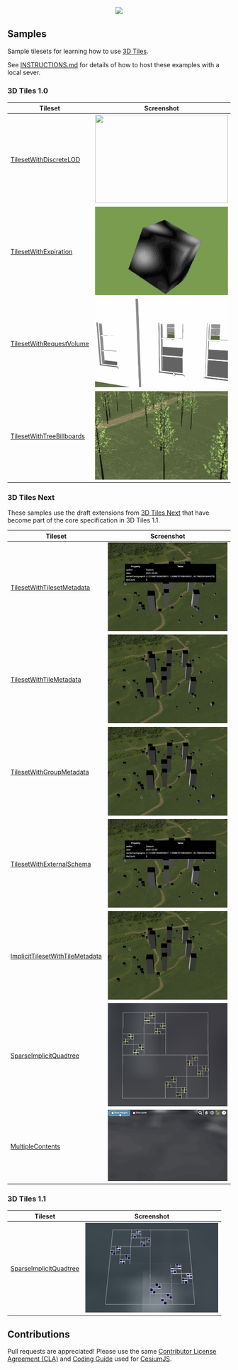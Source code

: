 <p align="center"><img src="https://github.com/CesiumGS/3d-tiles/blob/main/figures/Cesium3DTiles.png" /></p>


## Samples

Sample tilesets for learning how to use [3D Tiles](https://github.com/CesiumGS/3d-tiles).

See [INSTRUCTIONS.md](INSTRUCTIONS.md) for details of how to host these examples with a local sever.

### 3D Tiles 1.0

| Tileset | Screenshot |
| - | - |
| [TilesetWithDiscreteLOD](1.0/TilesetWithDiscreteLOD) | <img src="1.0/TilesetWithDiscreteLOD/screenshot/screenshot.gif" width="300" height="200"> |
| [TilesetWithExpiration](1.0/TilesetWithExpiration) | <img src="1.0/TilesetWithExpiration/screenshot/screenshot.gif" width="300" height="200"> |
| [TilesetWithRequestVolume](1.0/TilesetWithRequestVolume) | <img src="1.0/TilesetWithRequestVolume/screenshot/screenshot.gif" width="300" height="200"> |
| [TilesetWithTreeBillboards](1.0/TilesetWithTreeBillboards) | <img src="1.0/TilesetWithTreeBillboards/screenshot/screenshot.gif" width="300" height="200"> |


### 3D Tiles Next

These samples use the draft extensions from [3D Tiles Next](https://github.com/CesiumGS/3d-tiles/tree/main/next) that have become part of the core specification in 3D Tiles 1.1.

| Tileset | Screenshot |
| - | - |
| [TilesetWithTilesetMetadata](next/TilesetWithTilesetMetadata) | <img src="next/TilesetWithTilesetMetadata/screenshot/TilesetWithTilesetMetadata.gif" width="300" height="200"> |
| [TilesetWithTileMetadata](next/TilesetWithTileMetadata) | <img src="next/TilesetWithTileMetadata/screenshot/TilesetWithTileMetadata.gif" width="300" height="200"> |
| [TilesetWithGroupMetadata](next/TilesetWithGroupMetadata) | <img src="next/TilesetWithGroupMetadata/screenshot/TilesetWithGroupMetadata.gif" width="300" height="200"> |
| [TilesetWithExternalSchema](next/TilesetWithExternalSchema) | <img src="next/TilesetWithExternalSchema/screenshot/TilesetWithExternalSchema.gif" width="300" height="200"> |
| [ImplicitTilesetWithTileMetadata](next/ImplicitTilesetWithTileMetadata) | <img src="next/ImplicitTilesetWithTileMetadata/screenshot/ImplicitWithTileMetadata.gif" width="300" height="200"> |
| [SparseImplicitQuadtree](next/SparseImplicitQuadtree) | <img src="next/SparseImplicitQuadtree/screenshot/SparseImplicitQuadtree.png" width="300"> |
| [MultipleContents](next/MultipleContents) | <img src="next/MultipleContents/screenshot/MultipleContents.gif" width="300"> |


### 3D Tiles 1.1

| Tileset | Screenshot |
| - | - |
| [SparseImplicitQuadtree](1.1/SparseImplicitQuadtree) | <img src="1.1/SparseImplicitQuadtree/screenshot/SparseImplicitQuadtree.png" width="300"> |

## Contributions

Pull requests are appreciated!  Please use the same [Contributor License Agreement (CLA)](https://github.com/CesiumGS/cesium/blob/main/CONTRIBUTING.md) and [Coding Guide](https://github.com/CesiumGS/cesium/blob/main/Documentation/Contributors/CodingGuide/README.md) used for [CesiumJS](https://cesium.com/cesiumjs/).
